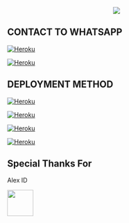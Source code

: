 <p align = center>   <img src="https://telegra.ph/file/55c73f8d525de43aea0c0.jpg"</p>
  


CONTACT TO WHATSAPP
-


<a href='https://signup.heroku.com/' target="_blank"><img alt='Heroku' src='https://img.shields.io/badge/-Fork Repo-black?style=for-the-badge&logo=github&logoColor=white'/></a>

<a href='https://signup.heroku.com/' target="_blank"><img alt='Heroku' src='https://img.shields.io/badge/-Pair Code-black?style=for-the-badge&logo=Whatsapp&logoColor=white'/></a>


DEPLOYMENT METHOD
-

<a href='https://signup.heroku.com/' target="_blank"><img alt='Heroku' src='https://img.shields.io/badge/-railway deploy-black?style=for-the-badge&logo=railway&logoColor=white'/></a>



<a href='https://signup.heroku.com/' target="_blank"><img alt='Heroku' src='https://img.shields.io/badge/-heroku deploy-black?style=for-the-badge&logo=heroku&logoColor=white'/></a>



<a href='https://signup.heroku.com/' target="_blank"><img alt='Heroku' src='https://img.shields.io/badge/-Render deploy-black?style=for-the-badge&logo=render&logoColor=white'/></a>



<a href='https://signup.heroku.com/' target="_blank"><img alt='Heroku' src='https://img.shields.io/badge/-koyeb deploy-black?style=for-the-badge&logo=koyeb&logoColor=white'/></a>





Special Thanks For
-

Alex ID

<p align = left> <img src="https://telegra.ph/file/3b2f266f6b19ca65908d9.jpg"<width=60 height=60/p>
